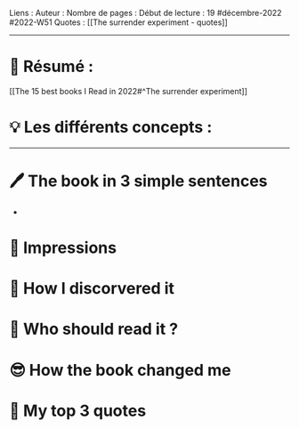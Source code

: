 Liens :
Auteur :
Nombre de pages :
Début de lecture : 19 #décembre-2022 #2022-W51
Quotes : [[The surrender experiment - quotes]]
***
# 📃 Résumé :
[[The 15 best books I Read in 2022#^The surrender experiment]]
# 💡 Les différents concepts :

***
# 🖊️ The book in 3 simple sentences
- 
# 🧠 Impressions

# 🧐 How I discorvered it

# 🧏 Who should read it ?

# 😎 How the book changed me

# 🔖 My top 3 quotes
